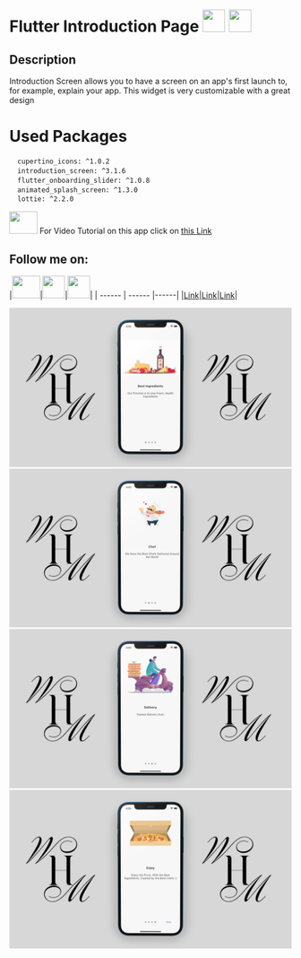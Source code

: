 # Flutter Introduction Page <img src="https://miro.medium.com/max/1000/1*ilC2Aqp5sZd1wi0CopD1Hw.png" height="40" width="40" > <img src="https://upload.wikimedia.org/wikipedia/commons/7/7e/Dart-logo.png" height="40" width="40" >





## Description

Introduction Screen allows you to have a screen on an app's first launch to, for example, explain your app. This widget is very customizable with a great design

# Used Packages
```sh
  cupertino_icons: ^1.0.2
  introduction_screen: ^3.1.6
  flutter_onboarding_slider: ^1.0.8
  animated_splash_screen: ^1.3.0
  lottie: ^2.2.0
```

<img src="https://www.freepnglogos.com/uploads/youtube-logo-hd-8.png" height="40" width="50" > For Video Tutorial on this app click on [this Link](https://www.youtube.com/watch?v=ewb5SbcyeKs)


## Follow me on:


|<img src="https://www.freepnglogos.com/uploads/youtube-logo-hd-8.png" height="40" width="50" >|<img src="https://i.pinimg.com/736x/b5/1b/78/b51b78ecc9e5711274931774e433b5e6.jpg" height="40" width="40" >|<img
src="https://cdn-icons-png.flaticon.com/512/174/174857.png" height="40" width="40" >|
| ------ | ------ |------|
|[Link]()|[Link]()|[Link]()|



![Alt Text](https://github.com/mehdihosseinimoghadam/MHM-Flutter/blob/main/Flutter%20Introduction%20Page/flutter%20introduction%20page%201.png)
![Alt Text](https://github.com/mehdihosseinimoghadam/MHM-Flutter/blob/main/Flutter%20Introduction%20Page/flutter%20introduction%20page%202.png)
![Alt Text](https://github.com/mehdihosseinimoghadam/MHM-Flutter/blob/main/Flutter%20Introduction%20Page/flutter%20introduction%20page%203.png)
![Alt Text](https://github.com/mehdihosseinimoghadam/MHM-Flutter/blob/main/Flutter%20Introduction%20Page/flutter%20introduction%20page%204.png)

